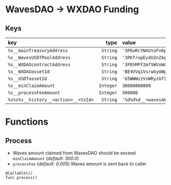 # WavesDAO -> WXDAO Funding

## Keys
| key                                 |      type | value                                                        |
| :---------------------------------- | --------: | :----------------------------------------------------------- |
| `%s__mainTreasuryAddress`           |  `String` | `'3PEwRcYNAUtoFvKpBhKoiwajnZfdoDR6h4h'`                      |
| `%s__WavesUSDTPoolAddress`          |  `String` | `'3PKfrupEydU2nZAghVjZAfvCwMBkzuR1F52'`                      |
| `%s__WXDAOcontractAddress`          |  `String` | `'3PEhMFF2mfSWVxWqbW8guXVYcNeoW77ga7T'`                      |
| `%s__WXDAOassetId`                  |  `String` | `'BE4VVq1VsrwGyUWpUkNjVFR5j9vzioiRhrUT52p8RW2m'`             |
| `%s__USDTassetId`                   |  `String` | `'G5WWWzzVsWRyzGf32xojbnfp7gXbWrgqJT8RcVWEfLmC'`             |
| `%s__minClaimAmount`                | `Integer` | `30000000000`                                                |
| `%s__processFeeAmount`              | `Integer` | `500000`                                                     |
| `%s%s%s__history__<action>__<txId>` |  `String` | `'%d%d%d__<wavesAmount>__<WXDAOamount>__<processFeeAmount>'` |


# Functions


## Process
- Waves amount claimed from WavesDAO should be exceed `minClaimAmount` (*default: 300.0*)
- `processFee` (*default: 0.005*) Waves amount is sent back to caller
```
@Callable(i)
func process()
```
